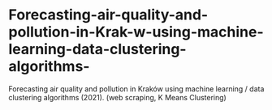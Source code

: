 # Forecasting-air-quality-and-pollution-in-Krak-w-using-machine-learning-data-clustering-algorithms-
Forecasting air quality and pollution in Kraków using machine learning / data clustering algorithms (2021). (web scraping, K Means Clustering)
